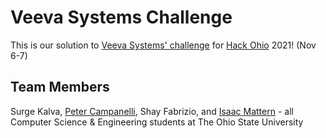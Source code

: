 # Veeva Systems Challenge

This is our solution to [Veeva Systems' challenge](https://hack.osu.edu/2021/live/assets/challenges/Veeva-Systems_Challenge.pdf) for [Hack Ohio](https://hack.osu.edu/2021/) 2021! (Nov 6-7)

## Team Members

Surge Kalva, [Peter Campanelli](https://peter.digital), Shay Fabrizio, and [Isaac Mattern](www.isaacmattern.com) - all Computer Science & Engineering students at The Ohio State University
